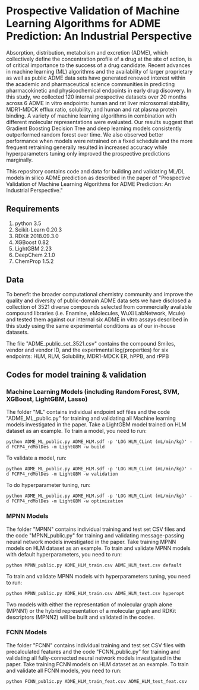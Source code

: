 # Prospective Validation of Machine Learning Algorithms for ADME Prediction: An Industrial Perspective

Absorption, distribution, metabolism and excretion (ADME), which collectively define the concentration profile of a drug at the site of action, is of critical importance to the success of a drug candidate. Recent advances in machine learning (ML) algorithms and the availability of larger proprietary as well as public ADME data sets have generated renewed interest within the academic and pharmaceutical science communities in predicting pharmacokinetic and physicochemical endpoints in early drug discovery. In this study, we collected 120 internal prospective datasets over 20 months across 6 ADME in vitro endpoints: human and rat liver microsomal stability, MDR1-MDCK efflux ratio, solubility, and human and rat plasma protein binding. A variety of machine learning algorithms in combination with different molecular representations were evaluated. Our results suggest that Gradient Boosting Decision Tree and deep learning models consistently outperformed random forest over time. We also observed better performance when models were retrained on a fixed schedule and the more frequent retraining generally resulted in increased accuracy while hyperparameters tuning only improved the prospective predictions marginally.

This repository contains code and data for building and validating ML/DL models in silico ADME prediction as described in the paper of "Prospective Validation of Machine Learning Algorithms for ADME Prediction: An Industrial Perspective."

## Requirements
1. python 3.5
2. Scikit-Learn 0.20.3
3. RDKit 2018.09.3.0
4. XGBoost 0.82
5. LightGBM 2.23
6. DeepChem 2.1.0
7. ChemProp 1.5.2

## Data

To benefit the broader computational chemistry community and improve the quality and diversity of public-domain ADME data sets we have disclosed a collection of 3521 diverse compounds selected
from commercially available compound libraries (i.e. Enamine, eMolecules, WuXi LabNetwork, Mcule) and tested them against our internal six ADME in vitro assays described in this study using
the same experimental conditions as of our in-house datasets. 

The file "ADME_public_set_3521.csv" contains the compound Smiles, vendor and vendor ID, and the experimental log(properties) for six endpoints: HLM, RLM, Solubility, MDR1-MDCK ER, hPPB, and rPPB

## Codes for model training & validation
### Machine Learning Models (including Random Forest, SVM, XGBoost, LightGBM, Lasso)

The folder "ML" contains individual endpoint sdf files and the code "ADME_ML_public.py" for training and validating all Machine learning models investigated in the paper.
Take a LightGBM model trained on HLM dataset as an example. 
To train a model, you need to run:
```
python ADME_ML_public.py ADME_HLM.sdf -p 'LOG HLM_CLint (mL/min/kg)' -d FCFP4_rdMolDes -m LightGBM -w build 
```

To validate a model, run:
```
python ADME_ML_public.py ADME_HLM.sdf -p 'LOG HLM_CLint (mL/min/kg)' -d FCFP4_rdMolDes -m LightGBM -w validation
```

To do hyperparameter tuning, run:
```
python ADME_ML_public.py ADME_HLM.sdf -p 'LOG HLM_CLint (mL/min/kg)' -d FCFP4_rdMolDes -m LightGBM -w optimization 
```

### MPNN Models 
The folder "MPNN" contains individual training and test set CSV files and the code "MPNN_public.py" for training and validating message-passing neural network models investigated in the paper.
Take training MPNN models on HLM dataset as an example. 
To train and validate MPNN models with default hyperparameters, you need to run:
```
python MPNN_public.py ADME_HLM_train.csv ADME_HLM_test.csv default
```

To train and validate MPNN models with hyperparameters tuning, you need to run:
```
python MPNN_public.py ADME_HLM_train.csv ADME_HLM_test.csv hyperopt
```

Two models with either the representation of molecular graph alone (MPNN1) or the hybrid representation of a molecular graph and RDKit descriptors (MPNN2) will be built and validated in the codes. 


### FCNN Models 

The folder "FCNN" contains individual training and test set CSV files with precalculated features and the code "FCNN_public.py" for training and validating all fully-connected neural network models investigated in the paper.
Take training FCNN models on HLM dataset as an example. 
To train and validate all FCNN models, you need to run:
```
python FCNN_public.py ADME_HLM_train_feat.csv ADME_HLM_test_feat.csv
```


